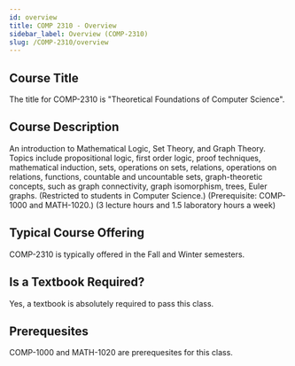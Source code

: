 ```yaml
---
id: overview
title: COMP 2310 - Overview
sidebar_label: Overview (COMP-2310)
slug: /COMP-2310/overview
---
```


## Course Title

The title for COMP-2310 is "Theoretical Foundations of Computer Science".

## Course Description

An introduction to Mathematical Logic, Set Theory, and Graph Theory. Topics include propositional logic, first order logic, proof techniques, mathematical induction, sets, operations on sets, relations, operations on relations, functions, countable and uncountable sets, graph-theoretic concepts, such as graph connectivity, graph isomorphism, trees, Euler graphs. (Restricted to students in Computer Science.) (Prerequisite: COMP-1000 and MATH-1020.) (3 lecture hours and 1.5 laboratory hours a week)

## Typical Course Offering

COMP-2310 is typically offered in the Fall and Winter semesters.

## Is a Textbook Required?

Yes, a textbook is absolutely required to pass this class.

## Prerequesites

COMP-1000 and MATH-1020 are prerequesites for this class.
